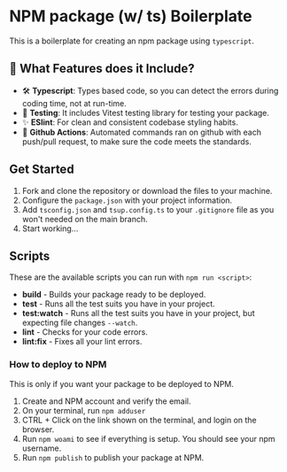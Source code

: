 # NPM package (w/ ts) Boilerplate

This is a boilerplate for creating an npm package using `typescript`.

## 👀 What Features does it Include?

-   🛠️ **Typescript**: Types based code, so you can detect the errors during coding time, not at run-time.
-   🧪 **Testing**: It includes Vitest testing library for testing your package.
-   ✨ **ESlint**: For clean and consistent codebase styling habits.
-   🚀 **Github Actions**: Automated commands ran on github with each push/pull request, to make sure the code meets the standards.

## Get Started

1. Fork and clone the repository or download the files to your machine.
2. Configure the `package.json` with your project information.
3. Add `tsconfig.json` and `tsup.config.ts` to your `.gitignore` file as you won't needed on the main branch.
4. Start working...

## Scripts

These are the available scripts you can run with `npm run <script>`:

-   **build** - Builds your package ready to be deployed.
-   **test** - Runs all the test suits you have in your project.
-   **test:watch** - Runs all the test suits you have in your project, but expecting file changes `--watch`.
-   **lint** - Checks for your code errors.
-   **lint:fix** - Fixes all your lint errors.

### How to deploy to NPM

This is only if you want your package to be deployed to NPM.

1. Create and NPM account and verify the email.
2. On your terminal, run `npm adduser`
3. CTRL + Click on the link shown on the terminal, and login on the browser.
4. Run `npm woami` to see if everything is setup. You should see your npm username.
5. Run `npm publish` to publish your package at NPM.
